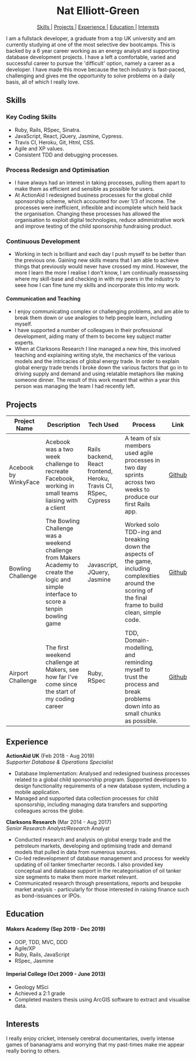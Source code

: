 <h1 align="center"> Nat Elliott-Green </h1>

<div align="center">

[Skills ](#skills) | 
[Projects ](#projects) |
[Experience ](#experience) | 
[Education ](#education) | 
[Interests ](#interests)

</div>

I am a fullstack developer, a graduate from a top UK university and am currently studying at one of the most selective dev bootcamps. This is backed by a 6 year career working as an energy analyst and supporting database development projects. I have a left a comfortable, varied and successful career to pursue the 'difficult' option, namely a career as a developer. I have made this move because the tech industry is fast-paced, challenging and gives me the opportunity to solve problems on a daily basis, all of which I really love.

## Skills

### Key Coding Skills

* Ruby, Rails, RSpec, Sinatra.
* JavaScript, React, jQuery, Jasmine, Cypress.
* Travis CI, Heroku, Git, Html, CSS.
* Agile and XP values.
* Consistent TDD and debugging processes.

### Process Redesign and Optimisation

- I have always had an interest in taking processes, pulling them apart to make them as efficient and sensible as possible for users.
- At ActionAid I redesigned business processes for the global child sponsorship scheme, which accounted for over 1/3 of income. The processes were inefficient, inflexible and incomplete which held back the organisation. Changing these processes has allowed the organisation to exploit digital technologies, reduce administrative work and improve testing of the child sponsorship fundraising product. 

### Continuous Development

- Working in tech is brilliant and each day I push myself to be better than the previous one. Gaining new skills means that I am able to achieve things that previously would never have crossed my mind. However, the more I learn the more I realise I don't know, I am continually reassessing where my skill-base and checking in with my peers in the industry to seee how I can fine tune my skills and incorporate this into my work.

#### Communication and Teaching

- I enjoy communicating complex or challenging problems, and am able to break them down or use analogies to help people learn, including myself.
- I have supported a number of colleagues in their professional development, aiding many of them to become key subject matter experts.
- When at Clarksons Research I line managed a new hire, this involved teaching and explaining writing style, the mechanics of the various models and the intricacies of global energy trade. In order to explain global energy trade trends I broke down the various factors that go in to driving supply and demand and using relatable metaphors like making someone dinner. The result of this work meant that within a year this person was managing the team I had recently left.

## Projects 

Project Name | Description | Tech Used | Process | Link
--- | --- | --- | --- | ---
Acebook by WinkyFace | Acebook was a two week challenge to recreate Facebook, working in small teams liaising with a client | Rails backend, React frontend, Heroku, Travis CI, RSpec, Cypress | A team of six members used agile processes in two day sprints across two weeks to produce our first Rails app. | [Github](https://github.com/nateg101/acebook-by-WinkyFace)
Bowling Challenge | The Bowling Challenge was a weekend challenge from Makers Academy to create the logic and simple interface to score a tenpin bowling game | Javascript, JQuery, Jasmine | Worked solo TDD-ing and breaking down the aspects of the game, including complexities around the scoring of the final frame to build clean, simple code. | [Github](https://github.com/nateg101/bowling-challenge/tree/master/jasmine/src)
Airport Challenge | The first weekend challenge at Makers, see how far I've come since the start of my coding career | Ruby, RSpec | TDD, Domain-modelling, and reminding myself to trust the process and break problems down into as small chunks as possible. | [Github](https://github.com/nateg101/airport_challenge)


## Experience

**ActionAid UK** (Feb 2018 - Aug 2019)    
*Supporter Database & Operations Specialist*  
- Database Implementation: Analysed and redesigned business processes related to a global child sponsorship program. Supported developers to design functionality requirements of a new database system, including a mobile application.
- Managed and supported data collection processes for child sponsorship, including managing data transfers and supporting colleagues across the globe.

**Clarksons Research** (Mar 2014 - Aug 2017)   
*Senior Research Analyst/Research Analyst*  
- Conducted research and analysis on global energy trade and the petroleum markets, developing and optimising trade and demand models that pulled in data from numerous sources.
- Co-led redevelopment of database management and process for weekly updating of oil tanker timecharter records. I also provided key conceptual and database support in the recategorisation of oil tanker size segments to make them more market relevant.
- Communicated research through presentations, reports and bespoke market analysis - particularly for those interested in raising finance such as bond-issuances or IPOs.

## Education

#### Makers Academy (Sep 2019 - Dec 2019)

- OOP, TDD, MVC, DDD
- Agile/XP
- Ruby, Rails, JavaScript
- RSpec, Jasmine

#### Imperial College (Oct 2009 - June 2013)

- Geology MSci
- Achieved a 2:1 grade
- Completed masters thesis using ArcGIS software to extract and visualise data.

## Interests

I really enjoy cricket, intensely cerebral documentaries, overly intense games of bananagrams and worrying that my past-times make me appear really boring to others.
